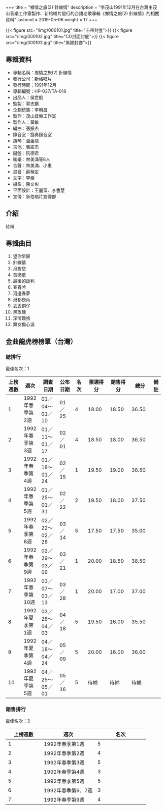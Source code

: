 +++
title = "鄉情之旅(2) 針線情"
description = "李茂山1991年12月在台灣由茂山音樂工作室製作、新格唱片發行的台語老歌專輯《鄉情之旅(2) 針線情》的相關資料"
lastmod = 2019-05-06
weight = 17
+++

<style>
table th:first-of-type,th:nth-of-type(4),th:nth-of-type(6),th:nth-of-type(7),th:nth-of-type(8) {
	width: 100px;
}
table th:nth-of-type(3) {
	width: 150px;
}
table th:nth-of-type(5) {
	width: 70px;
}
</style>

{{< figure src="/img/000101.jpg" title="卡帶封套">}}
{{< figure src="/img/000102.jpg" title="CD封面封底">}}
{{< figure src="/img/000103.jpg" title="黑膠封套">}}


## 專輯資料

* 專輯名稱：鄉情之旅(2) 針線情
* 發行公司：新格唱片
* 發行時間：1991年12月
* 專輯編號：HP-037/TA-018
* 出品人：侯世凱
* 監製：郭志鵬
* 企劃統籌：李朝昌
* 製作：茂山音樂工作室
* 製作人：黃敏
* 編曲：張振杰
* 錄音室：捷奏錄音室
* 胡琴：溫金龍
* 吉他：張振杰
* 鍵盤：阮德君
* 絃樂：林美滿等8人
* 合聲：林美滿、小惠
* 混音：薛楨定
* 文字：李樂
* 攝影：陳文彬
* 平面設計：王麗富、李書慧
* 宣傳：新格唱片宣傳部


## 介紹

待補

## 專輯曲目

1. 望你早歸
2. 針線情
3. 月夜愁
4. 苦戀歌
5. 最後的談判
6. 春宵吟
7. 河邊春夢
8. 港都夜雨
9. 丟丟銅仔
10. 黑玫瑰
11. 深情難捨
12. 舞女傷心淚

## 金曲龍虎榜榜單（台灣）

### 總排行

最佳名次：1

上榜週數|  週次| 調查日期  | 公布日期  |名次 | 票選得分 |銷售得分 |總分 |備註
--------------|-------|------|-------|------|-------|------|------|------
1   | 1992年春季第2週 | 01／04～01／10 | 01／25 | 4  |  18.00|  18.50|  36.50 |
2   | 1992年春季第3週 | 01／11～01／17 | 02／01 | 4  |  18.50|  18.00|  36.50 |
3   | 1992年春季第4週 | 01／18～01／24 | 02／15 | 1  |  19.50|  19.00|  38.50 |
4   | 1992年春季第5週 | 01／25～01／31 | 02／22 | 2  |  19.50|  18.00|  37.50 |
5   | 1992年春季第8週 | 02／22～02／28 | 03／14 | 5  |  17.50|  17.50|  35.00 |
6   | 1992年春季第9週 | 02／29～03／06 | 03／21 | 1  |  20.00|  18.50|  38.50 |
7   | 1992年春季第10週 | 03／07～03／13 | 03／28 | 1  |  20.00|  17.00|  37.00 |
8   | 1992年夏季第1週 | 03／28～04／03 | 04／18 | 5  |  19.50|  16.00|  35.50 |
9   | 1992年夏季第4週 | 04／18～04／24 | 05／09 | 5  |  20.00|  16.00|  36.00 |
10   | 1992年夏季第5週 | 04／25～05／01 | 05／16 | 5  |  待補|  待補|  待補 |

### 銷售排行

最佳名次：3

上榜週數|  週次| 名次  
--------------|-------|------
1   | 1992年春季第1週 | 5
2   | 1992年春季第2週 | 4
3   | 1992年春季第3週 | 5
4   | 1992年春季第4週 | 3
5   | 1992年春季第5週 | 5
6   | 1992年春季第6、7週 | 3
7   | 1992年春季第9週|  4
